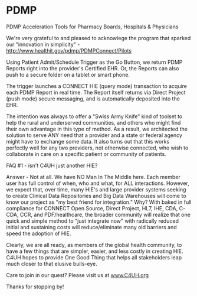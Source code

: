 PDMP
====

PDMP Acceleration Tools for Pharmacy Boards, Hospitals &amp; Physicians

We're very grateful to and pleased to acknowlege the program that sparked our
"innovation in simplicity" - http://www.healthit.gov/pdmp/PDMPConnect/Pilots 

Using Patient Admit/Schedule Trigger as the Go Button, we return PDMP Reports
right into the provider's Certified EHR.  Or, the Reports can also push to a
secure folder on a tablet or smart phone.  

The trigger launches a CONNECT HIE (query mode) transaction to acquire each
PDMP Report in real time.  The Report itself returns via Direct Project (push mode)
secure messaging, and is automatically deposited into the EHR.

The intention was always to offer a "Swiss Army Knife" kind of toolset to help the
rural and underserved communities, and others who might find their own advantage in 
this type of method.  As a result, we architected the solution to serve ANY need that
a provider and a state or federal agency might have to exchange some data.  It also
turns out that this works perfectly well for any two providers, not otherwise connected,
who wish to collaborate in care on a specific patient or community of patients.

FAQ #1 - isn't C4UH just another HIE?

Answer - Not at all.  We have NO Man In The Middle here.  Each member user has full
control of when, who and what, for ALL interactions.  However, we expect that, over
time, many HIE's and large provider systems seeking to create Clinical Data Repositories
and Big Data Warehouses will come to know our project as "my best friend for integration."
Why?  With baked in full compliance for CONNECT Open Source, Direct Project, HL7, IHE, CDA,
C-CDA, CCR, and PDF/healthcare, the broader community will realize that one quick and simple
method to "just integrate now" with radically reduced initial and sustaining costs will
reduce/eliminate many old barriers and speed the adoption of HIE.

Clearly, we are all ready, as members of the global health community, to have a few things
that are simpler, easier, and less costly in creating HIE.  C4UH hopes to provide One Good Thing
that helps all stakeholders leap much closer to that elusive bulls-eye.

Care to join in our quest?  Please visit us at www.C4UH.org 

Thanks for stopping by!
